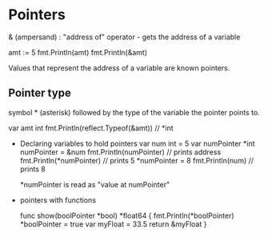 # Pointers

& (ampersand) : "address of" operator - gets the address of a variable

  amt := 5
  fmt.Println(amt)
  fmt.Println(&amt)

Values that represent the address of a variable are known pointers.

## Pointer type
symbol * (asterisk) followed by the type of the variable the pointer points to.

  var amt int
  fmt.Println(reflect.Typeof(&amt)) // *int

- Declaring variables to hold pointers
  var num int = 5
  var numPointer *int
  numPointer = &num
  fmt.Println(numPointer) // prints address
  fmt.Println(*numPointer) // prints 5
  *numPointer = 8
  fmt.Println(num) // prints 8

  *numPointer is read as "value at numPointer"


- pointers with functions

  func show(boolPointer *bool) *float64 {
    fmt.Println(*boolPointer)
    *boolPointer = true
    var myFloat = 33.5
    return &myFloat
  }
